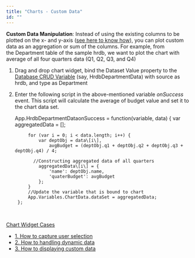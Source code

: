 ```yaml
---
title: "Charts - Custom Data"
id: ""
---
```


**Custom Data Manipulation**: Instead of using the existing columns to be plotted on the x- and y-axis ([see here to know how](/learn/how-tos/charts-displaying-user-selection-another-widget/)), you can plot custom data as an aggregation or sum of the columns. For example, from the Department table of the sample hrdb, we want to plot the chart with average of all four quarters data (Q1, Q2, Q3, and Q4)

1. Drag and drop chart widget, bind the Dataset Value property to the [Database CRUD Variable](/learn/assets/var_sel.png) (say, HrdbDepartmentData) with source as hrdb, and type as Department
2. Enter the following script in the above-mentioned variable _onSuccess_ event. This script will calculate the average of budget value and set it to the chart data set.
    
    App.HrdbDepartmentDataonSuccess = function(variable, data) {
            var aggregatedData = \[\];
    
            for (var i = 0; i < data.length; i++) {
                var deptObj = data\[i\],
                    avgBudget = (deptObj.q1 + deptObj.q2 + deptObj.q3 + deptObj.q4) / 4;
    
              //Constructing aggregated data of all quarters
                aggregatedData\[i\] = {
                    'name': deptObj.name,
                    'quaterBudget': avgBudget
                };
            }
            //Update the variable that is bound to chart
            App.Variables.ChartData.dataSet = aggregatedData;
        };
    
     

[Chart Widget Cases](/learn/app-development/widgets/chart/chart-widget/#use-cases)

- [1\. How to capture user selection](/learn/how-tos/charts-displaying-user-selection-another-widget/)
- [2\. How to handling dynamic data](/learn/how-tos/charts-handling-dynamic-data/)
- [3\. How to displaying custom data](/learn/how-tos/charts-custom-data/)

